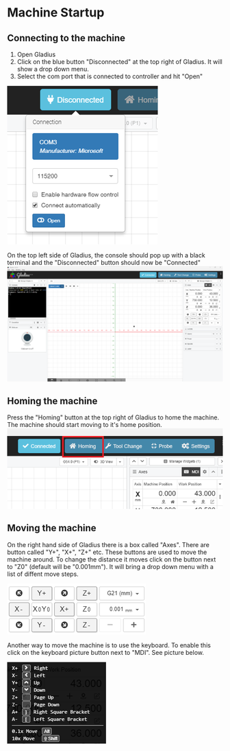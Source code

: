 # Machine Startup

## Connecting to the machine

1. Open Gladius
1. Click on the blue button "Disconnected" at the top right of Gladius. It will show a drop down menu.
1. Select the com port that is connected to controller and hit "Open"

![image](images/GladiusConnect.png)

On the top left side of Gladius, the console should pop up with a black terminal and the "Disconnected" button should now be "Connected"
![image](images/GladiusConnected.png)

## Homing the machine

Press the "Homing" button at the top right of Gladius to home the machine. The machine should start moving to it's home position. 
![image](images/homing.png)

## Moving the machine

On the right hand side of Gladius there is a box called "Axes". There are button called "Y+", "X+", "Z+" etc. These buttons are used to move the machine around. To change the distance it moves click on the button next to "Z0" (default will be "0.001mm"). It will bring a drop down menu with a list of diffent move steps.

![image](images/move.png)

Another way to move the machine is to use the keyboard. To enable this click on the keyboard picture button next to "MDI". See picture below.

![image](images/key.png)



